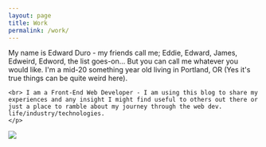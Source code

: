 ```yaml
---
layout: page
title: Work
permalink: /work/
---
```


 <div class="post-content">
    <p class="col-md-6">
    My name is Edward Duro - my friends call me; Eddie, Edward, James, Edweird, Edword, the list goes-on... But you can call me whatever you would like. I'm a mid-20 something year old living in Portland, OR (Yes it's true things can be quite weird here).

    <br> I am a Front-End Web Developer - I am using this blog to share my experiences and any insight I might find useful to others out there or just a place to ramble about my journey through the web dev. life/industry/technologies. 
    </p>
  </div>


<div class="container-fluid">
  <div class="about-img">
    <p class="text-center">
          <img src="https://befunkycartoonizer.s3.amazonaws.com/C3357896-1449275647398271large.jpg" class=" profile-pic">
        </p>
  </div> 
</div>